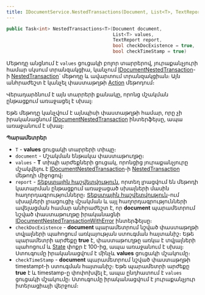 ```yaml
---
title: IDocumentService.NestedTransactions(Document, List<T>, TextReport,bool, bool) մեթոդ
---
```


```c#
public Task<int> NestedTransactions<T>(Document document, 
                                       List<T> values, 
                                       TextReport report,
                                       bool checkDocExistence = true, 
                                       bool checkTimeStamp = true)
```

Մեթոդը անցնում է `values` ցուցակի բոլոր տարրերով, յուրաքանչյուրի համար սկսում տրանզակցիա, կանչում [IDocumentNestedTransaction](../../types/IDocumentNestedTransaction.md)-ի [NestedTransaction](../../types/IDocumentNestedTransaction.md#nestedtransaction)` մեթոդը և ավարտում տրանզակցիան։ Այն անհրաժեշտ է կանչել փաստաթղթի [Action](../../definitions/document.md#action) մեթոդում։

Վերադարձնում է այն տարրերի քանակը, որոնց մշակման ընթացքում առաջացել է սխալ։

Եթե մեթոդը կանչվում է այնպիսի փաստաթղթի համար, որը չի իրականացնում [IDocumentNestedTransaction](../../types/IDocumentNestedTransaction.md) ինտերֆեյսը, ապա առաջանում է սխալ։ 

**Պարամետրեր**

* `T` - **values** ցուցակի տարրերի տիպը։
* `document` - Մշակման ենթակա փաստաթուղթը։
* `values` - **T** տիպի արժեքների ցուցակ, որոնցից յուրաքանչյուրը մշակվելու է [IDocumentNestedTransaction](../../types/IDocumentNestedTransaction.md)-ի [NestedTransaction](../../types/IDocumentNestedTransaction.md#nestedtransaction) մեթոդի միջոցով։
* `report` - [Տեքստային հաշվետվություն](../../types/TextReport.md), որտեղ լրացվում են մեթոդի կատարման ընթացքում առաջացած սխալների մասին հաղորդագրությունները։ [Տեքստային հաշվետվություն](../../types/TextReport.md)-ում սխալների լրացուցիչ մշակման և այլ հաղորդագրությունների ավելացման համար անհրաժեշտ է, որ **document** պարամետրում նշված փաստաթուղթը իրականացնի [IDocumentNestedTransactionWithError](../../types/IDocumentNestedTransactionWithError.md) ինտերֆեյսը։
* `checkDocExistence` - **document** պարամետրում նշված փաստաթղթի տվյալների պահոցում առկայության ստուգման հայտանիշ։ Եթե պարամետրի արժեքը **true** է, փաստաթուղթը առկա է տվյալների պահոցում և [State](../../definitions/document.md#state) փոքր է 100-ից, ապա առաջանում է սխալ։ Ստուգումը իրականացվում է մինչև **values** ցուցակի մշակումը։
* `checkTimeStamp` - **document** պարամետրում նշված փաստաթղթի timestampt-ի ստուգման հայտանիշ։ Եթե պարամետրի արժեքը **true** է և timestamp-ը փոփոխվել է, ապա ընդհատում է `values` ցուցակի մշակումը։ Ստուգումը իրականացվում է յուրաքանչյուր իտերացիայի վերջում։
